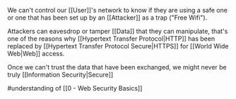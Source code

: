We can't control our [[User]]'s network to know if they are using a safe one or one that has been set up by an [[Attacker]] as a trap ("Free Wifi").

Attackers can eavesdrop or tamper [[Data]] that they can manipulate, that's one of the reasons why [[Hypertext Transfer Protocol|HTTP]] has been replaced by [[Hypertext Transfer Protocol Secure|HTTPS]] for [[World Wide Web|Web]] access.

Once we can't trust the data that have been exchanged, we might never be truly [[Information Security|Secure]]

#understanding of [[0 - Web Security Basics]]